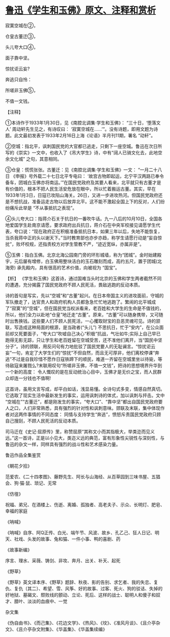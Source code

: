 # [鲁迅《学生和玉佛》原文、注释和赏析](https://www.vrrw.net/wx/9331.html)

寂寞空城在②，

仓皇古董迁③，

头儿夸大口④，

面子靠中坚。

惊扰讵云妄?

奔逃只自怜：

所嗟非玉佛⑤，

不值一文钱。

【注释】

①本诗作于1933年1月30日，见《南腔北调集·学生和玉佛》： “三十日，‘堕落文人’ 周动轩先生见之，有诗叹曰： ‘寂寞空城在……’”。没有诗题，即用文题为诗题。此文最初发表于1933年2月16日上海《论语》半月刊11期，署名 “动轩”。

②空城：指北平，讽刺国民党的大官都已逃走，只剩下一座空城。鲁迅在次日所写的《崇实》一文中，也收入了《吊大学生》诗，中有“阔人已骑文化去，此地空余文化城” 之句，其意相同。

③仓皇：慌慌张张。古董迁：见《南腔北调集·学生和玉佛》一文： “一月二十八日 《申报》号外载二十七日北平专电曰： ‘故宫古物即起运，北宁平汉两路已奉令备车，团城白玉佛亦将南运。’”在国民党政府及其要人看来，北平就只有古董才是有价值的，根本不把人民生活安危放在眼中，所以忙着搬运古董。其实，早在1933年1月3日，日寇已攻陷山海关。26日，又进一步进攻热河。但国民党政府还是不想抗战，准备运走古物以后放弃北平。这不能不激起全国上下的反对，人们纷纷痛斥此举是 “不从事抵抗之表现”。

④头儿夸大口：指蒋介石关于抗日的一番吹牛话。九一八后的10月10日，全国各地爱国学生赴南京请愿，要求政府出兵抗日，蒋介石在中央军校接见请愿学生代表，夸口说：“现在政府正在积极准备抵抗日本，如果三年以后，失地不能恢复，当杀我蒋中正的头以谢天下。”当时教育部也亦步亦趋，称学生请愿行动是“妄自惊扰”，败坏校规，还指责校方对学生管教不严，“迹近宽纵，亦属非是”。

⑤玉佛：指白玉佛。北京北海公园南门旁的环形城墙，称为“团城”。金时始建殿宇，元后屡有增修，白玉佛用整块洁白的玉石雕刻而成，高约五尺，置于团城(北海旁) 承先殿内，具有很高的艺术价值，向被视为 “国宝”。



【析】 《学生和玉佛》这首诗，通过国难当头时北京的玉佛和学生两者截然不同的遭遇，充分揭露了国民党政府不顾人民死活，畏敌逃跑的反动本质。

诗的首句是写实，先以“空城”和“古董”起兴。在日本帝国主义的进攻面前，守城的军队撤走了，达官贵人和政府机构人员都急急忙忙地逃跑了。繁闹的北平城成了“寂寞”的“空城”，但在国民党当权派看来，老百姓和大学生的生命是不值钱的，所以，他们全力以赴地“仓皇”地迁走“古董”。原来，“古董”可以随身携带，又可随时出售换钱。这些要人们不顾人民死活，一心攫取财宝的丑恶灵魂可见。诗的颔联，写造成这种局面的根源，是当政者(“头儿”) 不思抗日，忙于“安内”，在公众面前却又死要面子，“夸大口”吹嘘自己决心“积极”抗战，气壮如牛;实际上自己早已跑得无影无踪，只让学生和老百姓留在空城受苦，还不准他们离开，当“国民中坚分子”。诗的颈联，用反问句有力地批驳了国民党要人的无耻谰言。“惊扰讵云妄”一句，肯定了大学生们的“惊扰”不但自然，而且无可厚非，他们离校停课“奔逃”不过是自我珍惜不愿作日寇铁蹄下的顺民，难道一齐留在空城里坐以待毙，等待敌寇来屠戮么?末联用叹句“所嗟非玉佛，不值一文钱”，把诗的思想境界升华到一个新的高度： 令人慨叹的是在反动统治心目中，玉佛才是无价之宝，而人民群众却连一分钱也不值啊!

这首诗，虽用文言写成，却平白如话，浅显易懂。全诗句式多变，情感自然真切。它选取了现实生活中最新发生的事实，运用讽刺诗的体式，加以讽刺与抨击。文中 “空城在”“古董迁”，都是刚发生的事实，“夸大口”、“靠中坚”都出自国民党政府要人之口，人们非常熟悉，具有强烈的针对性和讽刺意味。颈联及末联，集中体现作者对这两件事情的不同态度： 同情与支持学生“奔逃”，愤怒斥责国民党政府只顾自己搜刮，不顾人民死活的反动本质。

司马迁在《史记·屈原传》里，称赞屈原“其称文小而其指极大，举类迩而见义远。”这一首诗，正是以小见大，类迩义远的典范，富有形象性尖锐性与深刻性，与鲁迅的杂文一样，同样具有强烈的战斗性和艺术感染力量。

鲁迅作品全集鉴赏

《朝花夕拾》

范爱农、《二十四孝图》、藤野先生、阿长与山海经、从百草园到三味书屋、五猖会、狗·猫·鼠、琐记、无常

《仿徨》

祝福、弟兄、在酒楼上、伤逝、离婚、孤独者、高老夫子、示众、长明灯、肥皂、幸福的家庭

《呐喊》

《呐喊》自序、阿Q正传、白光、端午节、风波、故乡、孔乙己、狂人日记、明天、社戏、头发的故事、兔和猫、一件小事、鸭的喜剧、药

《故事新编》

序言、理水、采薇、铸剑、非攻、奔月、出关、补天、起死

《野草》

《野草》英文译本序、《野草》题辞、秋夜、影的告别、求乞者、我的失恋、复仇、复仇〔其二〕、希望、雪、风筝、好的故事、过客、死火、狗的驳诘、失掉的好地狱、墓碣文、颓败线的颤动、立论、死后、这样的战士、聪明人和傻子和奴才、腊叶、淡淡的血痕中、一觉

杂文集

《伪自由书》、《而己集》、《花边文学》、《热风》、《坟》、《准风月谈》、《且介亭杂文》、《且介亭杂文附集》、《华盖集》、《华盖集续编》

